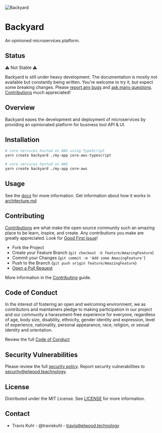 ![Backyard](https://backyard-public.s3.us-west-1.amazonaws.com/repo-header.png)

# Backyard

An opinioned microservices platform.

## Status
:warning: Not Stable :warning:

Backyard is still under heavy development. The documentation is mostly not available but constantly being written. You're welcome to try it, but expect some breaking changes. Please [report any bugs](https://github.com/elwood-technology/backyard/issues/new/choose) and [ask many questions](https://github.com/elwood-technology/backyard/discussions). [Contributions](https://github.com/elwood-technology/backyard#contributing) much appreciated!

## Overview
Backyard eases the development and deployment of microservices by providing an opinionated platform for business tool API & UI.

## Installation

```bash
# core services hosted on AWS using TypeScript
yarn create backyard ./my-app core-aws-typescript

# core services hosted on AWS
yarn create backyard ./my-app core-aws
```

## Usage
See the [docs](./docs) for more information. Get information about how it works in [architecture.md](./docs/architecture.md)

## Contributing
[Contributions](./CONTRIBUTING.md) are what make the open source community such an amazing place to be learn, inspire, and create. Any contributions you make are greatly appreciated. Look for [Good First Issue](https://github.com/elwood-technology/backyard/labels/good%20first%20issue)!

- Fork the Project
- Create your Feature Branch (`git checkout -b feature/AmazingFeature`)
- Commit your Changes (`git commit -m 'Add some AmazingFeature'`)
- Push to the Branch (`git push origin feature/AmazingFeature`)
- [Open a Pull Request](https://github.com/elwood-technology/backyard/compare)

More information in the [Contributing](./CONTRIBUTING.md) guide.

## Code of Conduct
In the interest of fostering an open and welcoming environment, we as
contributors and maintainers pledge to making participation in our project and
our community a harassment-free experience for everyone, regardless of age, body
size, disability, ethnicity, gender identity and expression, level of experience,
nationality, personal appearance, race, religion, or sexual identity and
orientation.

Review the full [Code of Conduct](./CODE_OF_CONDUCT.md)

## Security Vulnerabilities
Please review the full [security policy](./SECURITY.md). Report security vulnerabilities to [security@elwood.teachnology](mailto:security@elwood.teachnology).

## License
Distributed under the MIT License. See [LICENSE](./LICENSE) for more information.

## Contact
- Travis Kuhl - @traviskuhl - travis@elwood.technology

